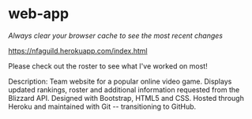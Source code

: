 # web-app
*Always clear your browser cache to see the most recent changes*

https://nfaguild.herokuapp.com/index.html

Please check out the roster to see what I've worked on most!

Description:
  Team website for a popular online video game. 
  Displays updated rankings, roster and additional information requested from the Blizzard API. 
  Designed with Bootstrap, HTML5 and CSS. 
  Hosted through Heroku and maintained with Git -- transitioning to GitHub.
  
  
